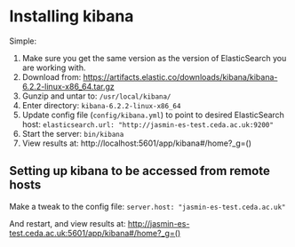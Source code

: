 # Installing kibana

Simple:

 1. Make sure you get the same version as the version of ElasticSearch you are working with.
 2. Download from: https://artifacts.elastic.co/downloads/kibana/kibana-6.2.2-linux-x86_64.tar.gz
 3. Gunzip and untar to: `/usr/local/kibana/`
 4. Enter directory: `kibana-6.2.2-linux-x86_64`
 5. Update config file (`config/kibana.yml`) to point to desired ElasticSearch host:
     `elasticsearch.url: "http://jasmin-es-test.ceda.ac.uk:9200"`
 6. Start the server: `bin/kibana`
 7. View results at: http://localhost:5601/app/kibana#/home?_g=()
 
## Setting up kibana to be accessed from remote hosts

Make a tweak to the config file:
 `server.host: "jasmin-es-test.ceda.ac.uk"`
 
And restart, and view results at:
 http://jasmin-es-test.ceda.ac.uk:5601/app/kibana#/home?_g=()
